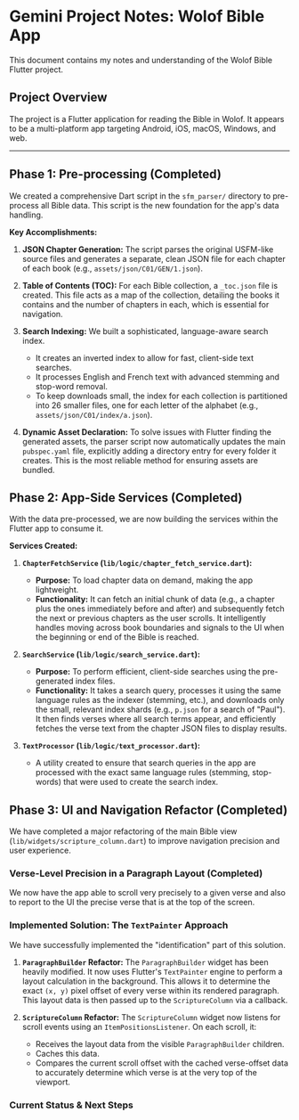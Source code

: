 # Gemini Project Notes: Wolof Bible App

This document contains my notes and understanding of the Wolof Bible Flutter project.

## Project Overview

The project is a Flutter application for reading the Bible in Wolof. It appears to be a multi-platform app targeting Android, iOS, macOS, Windows, and web.

---

## Phase 1: Pre-processing (Completed)

We created a comprehensive Dart script in the `sfm_parser/` directory to pre-process all Bible data. This script is the new foundation for the app's data handling.

**Key Accomplishments:**

1.  **JSON Chapter Generation:** The script parses the original USFM-like source files and generates a separate, clean JSON file for each chapter of each book (e.g., `assets/json/C01/GEN/1.json`).

2.  **Table of Contents (TOC):** For each Bible collection, a `_toc.json` file is created. This file acts as a map of the collection, detailing the books it contains and the number of chapters in each, which is essential for navigation.

3.  **Search Indexing:** We built a sophisticated, language-aware search index. 
    - It creates an inverted index to allow for fast, client-side text searches.
    - It processes English and French text with advanced stemming and stop-word removal.
    - To keep downloads small, the index for each collection is partitioned into 26 smaller files, one for each letter of the alphabet (e.g., `assets/json/C01/index/a.json`).

4.  **Dynamic Asset Declaration:** To solve issues with Flutter finding the generated assets, the parser script now automatically updates the main `pubspec.yaml` file, explicitly adding a directory entry for every folder it creates. This is the most reliable method for ensuring assets are bundled.

## Phase 2: App-Side Services (Completed)

With the data pre-processed, we are now building the services within the Flutter app to consume it.

**Services Created:**

1.  **`ChapterFetchService` (`lib/logic/chapter_fetch_service.dart`):**
    -   **Purpose:** To load chapter data on demand, making the app lightweight.
    -   **Functionality:** It can fetch an initial chunk of data (e.g., a chapter plus the ones immediately before and after) and subsequently fetch the next or previous chapters as the user scrolls. It intelligently handles moving across book boundaries and signals to the UI when the beginning or end of the Bible is reached.

2.  **`SearchService` (`lib/logic/search_service.dart`):**
    -   **Purpose:** To perform efficient, client-side searches using the pre-generated index files.
    -   **Functionality:** It takes a search query, processes it using the same language rules as the indexer (stemming, etc.), and downloads only the small, relevant index shards (e.g., `p.json` for a search of "Paul"). It then finds verses where all search terms appear, and efficiently fetches the verse text from the chapter JSON files to display results.

3.  **`TextProcessor` (`lib/logic/text_processor.dart`):**
    -   A utility created to ensure that search queries in the app are processed with the exact same language rules (stemming, stop-words) that were used to create the search index.

## Phase 3: UI and Navigation Refactor  (Completed)

We have completed a major refactoring of the main Bible view (`lib/widgets/scripture_column.dart`) to improve navigation precision and user experience.

### Verse-Level Precision in a Paragraph Layout  (Completed)

We now have the app able to scroll very precisely to a given verse and also to report to the UI the precise verse that is at the top of the screen. 

### Implemented Solution: The `TextPainter` Approach

We have successfully implemented the "identification" part of this solution.

1.  **`ParagraphBuilder` Refactor:** The `ParagraphBuilder` widget has been heavily modified. It now uses Flutter's `TextPainter` engine to perform a layout calculation in the background. This allows it to determine the exact `(x, y)` pixel offset of every verse within its rendered paragraph. This layout data is then passed up to the `ScriptureColumn` via a callback.

2.  **`ScriptureColumn` Refactor:** The `ScriptureColumn` widget now listens for scroll events using an `ItemPositionsListener`. On each scroll, it:
    *   Receives the layout data from the visible `ParagraphBuilder` children.
    *   Caches this data.
    *   Compares the current scroll offset with the cached verse-offset data to accurately determine which verse is at the very top of the viewport.

### Current Status & Next Steps

